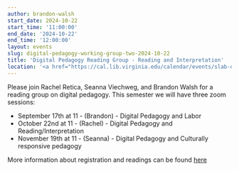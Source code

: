 ```yaml
---
author: brandon-walsh
start_date: 2024-10-22
start_time: '11:00:00'
end_date: '2024-10-22'
end_time: '12:00:00'
layout: events
slug: digital-pedagogy-working-group-two-2024-10-22
title: 'Digital Pedagogy Reading Group - Reading and Interpretation'
location: '<a href="https://cal.lib.virginia.edu/calendar/events/slab-digital-pedagogy-reading-group">Register for Zoom Link</a>'
---
```

Please join Rachel Retica, Seanna Viechweg, and Brandon Walsh for a reading group on digital pedagogy. This semester we will have three zoom sessions:

* September 17th at 11 - (Brandon) - Digital Pedagogy and Labor 
* October 22nd at 11 - (Rachel) - Digital Pedagogy and Reading/Interpretation
* November 19th at 11 - (Seanna) - Digital Pedagogy and Culturally responsive pedagogy

More information about registration and readings can be found [here](https://cal.lib.virginia.edu/calendar/events/slab-digital-pedagogy-reading-group)
